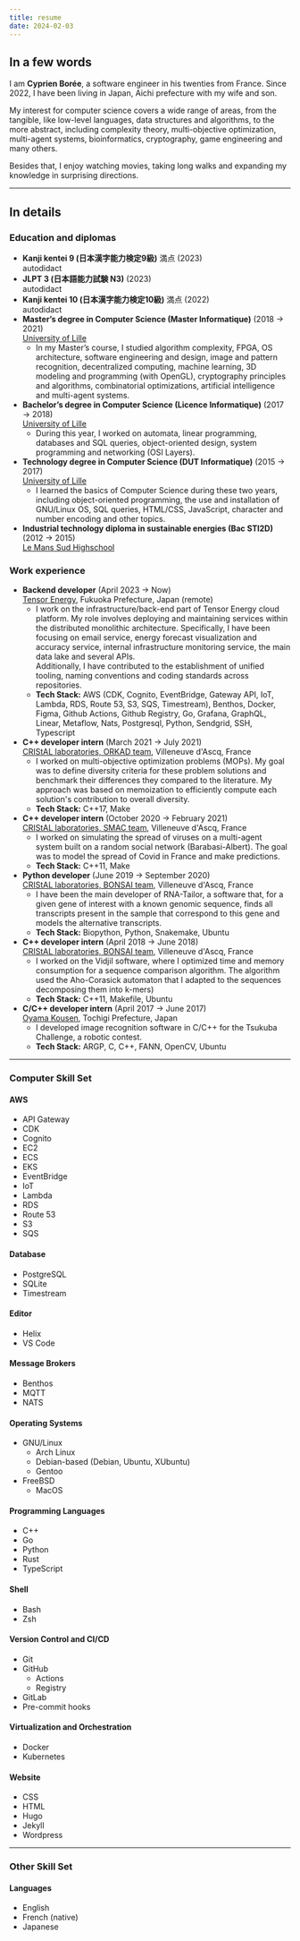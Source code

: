 ```yaml
---
title: resume
date: 2024-02-03
---
```


## In a few words

I am **Cyprien Borée**, a software engineer in his twenties from France. Since
2022, I have been living in Japan, Aichi prefecture with my wife and son.

My interest for computer science covers a wide range of areas, from the
tangible, like low-level languages, data structures and algorithms, to the more
abstract, including complexity theory, multi-objective optimization, multi-agent
systems, bioinformatics, cryptography, game engineering and many others.

Besides that, I enjoy watching movies, taking long walks and expanding my
knowledge in surprising directions.

---

## In details

### Education and diplomas

- **Kanji kentei 9 (日本漢字能力検定9級)** 満点 (2023)  
  autodidact
- **JLPT 3 (日本語能力試験 N3)**  (2023)  
  autodidact
- **Kanji kentei 10 (日本漢字能力検定10級)** 満点 (2022)   
  autodidact
- **Master’s degree in Computer Science (Master Informatique)** (2018 → 2021)   
  [University of Lille](https://en.wikipedia.org/wiki/University_of_Lille)  
  - In my Master’s course, I studied algorithm complexity, FPGA, OS
    architecture, software engineering and design, image and pattern
    recognition, decentralized computing, machine learning, 3D modeling and
    programming (with OpenGL), cryptography principles and algorithms,
    combinatorial optimizations, artificial intelligence and multi-agent
    systems.
- **Bachelor’s degree in Computer Science (Licence Informatique)**
  (2017 → 2018)  
  [University of Lille](https://en.wikipedia.org/wiki/University_of_Lille)  
  - During this year, I worked on automata, linear programming, databases and
    SQL queries, object-oriented design, system programming and networking (OSI
    Layers).
- **Technology degree in Computer Science (DUT Informatique)** (2015 → 2017)  
  [University of Lille](https://en.wikipedia.org/wiki/University_of_Lille)  
  - I learned the basics of Computer Science during these two years, including
    object-oriented programming, the use and installation of GNU/Linux OS, SQL
    queries, HTML/CSS, JavaScript, character and number encoding and other
    topics.
- **Industrial technology diploma in sustainable energies (Bac STI2D)**
  (2012 → 2015)  
  [Le Mans Sud Highschool]("https://lemans-sud.paysdelaloire.e-lyco.fr/)  

### Work experience

- **Backend developer** (April 2023 → Now)  
  [Tensor Energy](https://www.tensorenergy.jp/), Fukuoka Prefecture,
  Japan (remote)  
  - I work on the infrastructure/back-end part of Tensor Energy cloud platform.
  My role involves deploying and maintaining services within the distributed
  monolithic architecture. Specifically, I have been focusing on email service,
  energy forecast visualization and accuracy service, internal infrastructure
  monitoring  service, the main data lake and several APIs.  
  Additionally, I have contributed to the establishment of unified tooling,
  naming conventions and coding standards across repositories.  
  - **Tech Stack:** AWS (CDK, Cognito, EventBridge, Gateway API, IoT, Lambda,
  RDS, Route 53, S3, SQS, Timestream), Benthos, Docker, Figma, Github Actions,
  Github Registry, Go, Grafana, GraphQL, Linear, Metaflow, Nats, Postgresql,
  Python, Sendgrid, SSH, Typescript
- **C++ developer intern** (March 2021 → July 2021)  
  [CRIStAL laboratories, ORKAD team](https://orkad.univ-lille.fr),
  Villeneuve d'Ascq, France  
  - I worked on multi-objective optimization problems (MOPs). My goal was to
  define diversity criteria for these problem solutions and benchmark their
  differences they compared to the literature. My approach was based on
  memoization to efficiently compute each solution's contribution to overall
  diversity.  
  - **Tech Stack:** C++17, Make
- **C++ developer intern** (October 2020 → February 2021)  
  [CRIStAL laboratories, SMAC team](https://www.cristal.univ-lille.fr/SMAC),
  Villeneuve d'Ascq, France
  - I worked on simulating the spread of viruses on a multi-agent system built
    on a random social network (Barabasi-Albert). The goal was to model the
    spread of Covid in France and make predictions.
  - **Tech Stack:** C++11, Make
- **Python developer** (June 2019 → September 2020)  
  [CRIStAL laboratories, BONSAI team](https://www.cristal.univ-lille.fr/bonsai),
  Villeneuve d'Ascq, France
  - I have been the main developer of RNA-Tailor, a software that, for a given
    gene of interest with a known genomic sequence, finds all transcripts
    present in the sample that correspond to this gene and models the
    alternative transcripts.
  - **Tech Stack:** Biopython, Python, Snakemake, Ubuntu
- **C++ developer intern** (April 2018 → June 2018)  
  [CRIStAL laboratories, BONSAI team](https://www.cristal.univ-lille.fr/bonsai),
  Villeneuve d'Ascq, France
  - I worked on the Vidjil software, where I optimized time and memory
    consumption for a sequence comparison algorithm. The algorithm used the
    Aho-Corasick automaton that I adapted to the sequences decomposing them
    into k-mers)
  - **Tech Stack:** C++11, Makefile, Ubuntu
- **C/C++ developer intern** (April 2017 → June 2017)  
  [Oyama Kousen](https://www.oyama-ct.ac.jp/), Tochigi Prefecture, Japan  
  - I developed image recognition software in C/C++ for the Tsukuba Challenge,
    a robotic contest.
  - **Tech Stack:** ARGP, C, C++, FANN, OpenCV, Ubuntu

---

### Computer Skill Set

#### AWS

- API Gateway
- CDK
- Cognito
- EC2
- ECS
- EKS
- EventBridge
- IoT
- Lambda
- RDS
- Route 53
- S3
- SQS

#### Database

- PostgreSQL
- SQLite
- Timestream

#### Editor

- Helix
- VS Code

#### Message Brokers

- Benthos
- MQTT
- NATS

#### Operating Systems

- GNU/Linux
  - Arch Linux
  - Debian-based (Debian, Ubuntu, XUbuntu)
  - Gentoo
- FreeBSD
  - MacOS

#### Programming Languages

- C++
- Go 
- Python
- Rust
- TypeScript

#### Shell

- Bash
- Zsh

#### Version Control and CI/CD

- Git
- GitHub
  - Actions
  - Registry
- GitLab
- Pre-commit hooks

#### Virtualization and Orchestration

- Docker
- Kubernetes

#### Website

- CSS
- HTML
- Hugo
- Jekyll
- Wordpress

---

### Other Skill Set

#### Languages

- English
- French (native)
- Japanese
